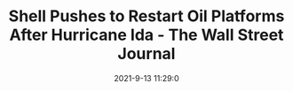 ---
"title": "Shell Pushes to Restart Oil Platforms After Hurricane Ida - The Wall Street Journal"
"date": "2021-9-13 11:29:0"
"feed_name": "GOOGLENEWS"
"feed_website": "https://news.google.com/search?q=drilling%2Bincident&hl=en-US&gl=US&ceid=US:en"
"feed_rss": "https://news.google.com/rss/search?q=drilling%2Bincident&hl=en-US&gl=US&ceid=US:en"
"link": "https://www.wsj.com/articles/shell-pushes-to-restart-oil-platforms-after-hurricane-ida-11631532598"
"file": "_posts/2021-9-13-11-29-0_GOOGLENEWS_d3aad9f0145a5efbebd37bfeff15a80ff2cd2c94.md"
"accident": "0"
"drilling": "0"
"dead": "0"
"injured": "0"
---